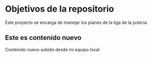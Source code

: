 # Objetivos de la repositorio

Este proyecto se encarga de manejar los planes de la liga de la justicia

## Este es contenido nuevo

Contenido nuevo subido desde mi equipo local